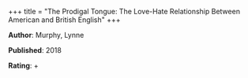 +++
title = "The Prodigal Tongue: The Love-Hate Relationship Between American and British English"
+++



**Author**: Murphy, Lynne

**Published**: 2018

**Rating**: +